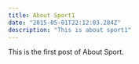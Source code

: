 ```yaml
---
title: About Sport1
date: "2015-05-01T22:12:03.284Z"
description: "This is about sport1"
---
```


This is the first post of About Sport.
